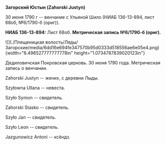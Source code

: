 **Загорский Юстын (Zahorski Justyn)**

30 июня 1790 г -- венчание с Ульяной Шило (НИАБ 136-13-894, лист 68об,
№6/1790-б (ориг)).

**НИАБ 136-13-894:** Лист 68об. **Метрическая запись №6/1790-б (ориг).**

![](./Плещеницкая волость/Ляды/Загорские/media/6dd16e694fe347570b95d0333d518556ae6e05e4.png){width="6.496527777777778in"
height="1.0734787839020123in"}

Дедиловичская Покровская церковь. 30 июня 1790 года. Метрическая запись
о венчании.

Zahorski Justyn -- жених, с деревни Лыды.

Szyłowna Ullana -- невеста.

Szyło Symon -- свидетель.

Zahorski Stasko -- свидетель.

Szyło Jan -- свидетель.

Szyło Leon -- свидетель.

Jazgunowicz Antoni -- ксёндз.
